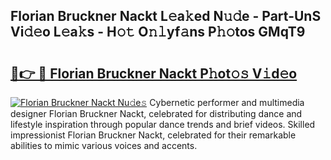## Florian Bruckner Nackt L𝚎a𝚔ed N𝚞𝚍e - Part-UnS Vi𝚍𝚎o L𝚎a𝚔s - H𝚘𝚝 O𝚗𝚕yf𝚊ns P𝚑𝚘tos GMqT9

# <h2><a href="http://kf72cyb.oniu.top/?m=Florian+Bruckner+Nackt">🔗👉 🔴 Florian Bruckner Nackt P𝚑ot𝚘𝚜 V𝚒d𝚎o</a></h2>

[![Florian Bruckner Nackt Nu𝚍e𝚜](https://i.imgur.com/0qMVB7G.gif)](http://kf72cyb.oniu.top/?m=Florian+Bruckner+Nackt)
Cybernetic performer and multimedia designer Florian Bruckner Nackt, celebrated for distributing dance and lifestyle inspiration through popular dance trends and brief videos. Skilled impressionist Florian Bruckner Nackt, celebrated for their remarkable abilities to mimic various voices and accents.  
